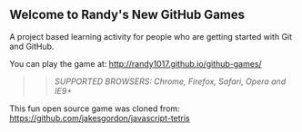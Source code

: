 ## Welcome to Randy's New GitHub Games

A project based learning activity for people who are getting started with Git and GitHub.

You can play the game at: http://randy1017.github.io/github-games/

>> _*SUPPORTED BROWSERS*: Chrome, Firefox, Safari, Opera and IE9+_

This fun open source game was cloned from: https://github.com/jakesgordon/javascript-tetris
